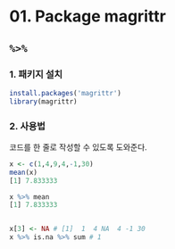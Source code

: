 # 01. Package magrittr

## `%>%`

### 1. 패키지 설치

```R
install.packages('magrittr')
library(magrittr)
```



### 2. 사용법

코드를 한 줄로 작성할 수 있도록 도와준다.

```R
x <- c(1,4,9,4,-1,30)
mean(x)
[1] 7.833333

x %>% mean
[1] 7.833333


x[3] <- NA # [1]  1  4 NA  4 -1 30
x %>% is.na %>% sum # 1
```

